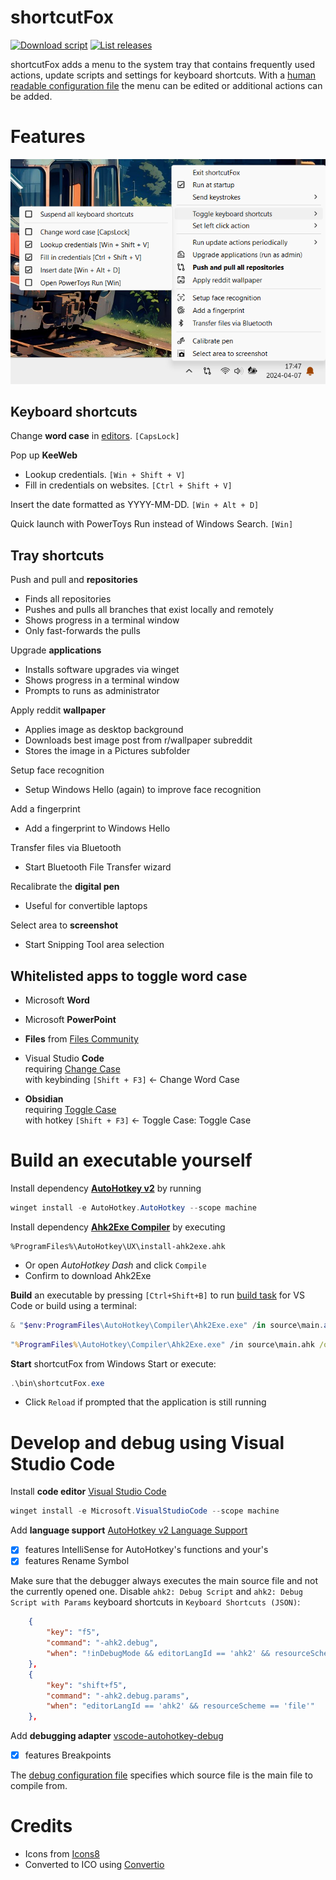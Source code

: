 # shortcutFox

[![Download script](https://img.shields.io/github/downloads/yetenol/shortcutFox/total.svg)](https://github.com/yetenol/shortcutFox/releases/latest/download/shortcutFox.exe)
[![List releases](https://img.shields.io/github/release/yetenol/shortcutFox.svg)](https://github.com/yetenol/shortcutFox/releases)

shortcutFox adds a menu to the system tray that contains frequently used actions, update scripts and settings for keyboard shortcuts. 
With a [human readable configuration file](source/config/trayShortcuts.ahk) the menu can be edited or additional actions can be added.

# Features

![Usage example](example.png)

## Keyboard shortcuts

Change **word case** in [editors](#whitelisted-apps-to-toggle-word-case). `[CapsLock]`

Pop up **KeeWeb**
- Lookup credentials. `[Win + Shift + V]`
- Fill in credentials on websites. `[Ctrl + Shift + V]`

Insert the date formatted as YYYY-MM-DD. `[Win + Alt + D]`

Quick launch with PowerToys Run instead of Windows Search. `[Win]`

## Tray shortcuts

Push and pull and **repositories**
- Finds all repositories
- Pushes and pulls all branches that exist locally and remotely
- Shows progress in a terminal window
- Only fast-forwards the pulls

Upgrade **applications**
- Installs software upgrades via winget
- Shows progress in a terminal window
- Prompts to runs as administrator

Apply reddit **wallpaper**
- Applies image as desktop background
- Downloads best image post from r/wallpaper subreddit
- Stores the image in a Pictures subfolder

Setup face recognition
- Setup Windows Hello (again) to improve face recognition

Add a fingerprint
- Add a fingerprint to Windows Hello

Transfer files via Bluetooth
- Start Bluetooth File Transfer wizard

Recalibrate the **digital pen**
- Useful for convertible laptops

Select area to **screenshot**
- Start Snipping Tool area selection


## Whitelisted apps to toggle word case

- Microsoft **Word**

- Microsoft **PowerPoint**

-  **Files** from [Files Community](https://files.community/)

- Visual Studio **Code**  
  requiring [Change Case](https://marketplace.visualstudio.com/items?itemName=FinnTenzor.change-case)  
  with keybinding `[Shift + F3]` ← Change Word Case

- **Obsidian**   
  requiring [Toggle Case](https://obsidian.md/plugins?id=obsidian-toggle-case)  
  with hotkey `[Shift + F3]` ← Toggle Case: Toggle Case

# Build an executable yourself

Install dependency **[AutoHotkey v2](https://www.autohotkey.com/)** by running
```powershell
winget install -e AutoHotkey.AutoHotkey --scope machine
```

Install dependency **[Ahk2Exe Compiler](https://www.autohotkey.com/docs/v2/Scripts.htm#ahk2exe)** by executing
```
%ProgramFiles%\AutoHotkey\UX\install-ahk2exe.ahk
```
- Or open *AutoHotkey Dash* and click `Compile`
- Confirm to download Ahk2Exe

**Build** an executable by pressing `[Ctrl+Shift+B]` to run [build task](.vscode\tasks.json) for VS Code or build using a terminal:
```powershell
& "$env:ProgramFiles\AutoHotkey\Compiler\Ahk2Exe.exe" /in source\main.ahk /out bin\shortcutFox.exe /icon source\icons\menu.ico /bin "$env:ProgramFiles\AutoHotkey\v2\AutoHotkey.exe"
```
```cmd
"%ProgramFiles%\AutoHotkey\Compiler\Ahk2Exe.exe" /in source\main.ahk /out bin\shortcutFox.exe /icon source\icons\menu.ico /bin "%ProgramFiles%\AutoHotkey\v2\AutoHotkey.exe"
```

**Start** shortcutFox from Windows Start or execute:
```powershell
.\bin\shortcutFox.exe
```
- Click `Reload` if prompted that the application is still running

# Develop and debug using Visual Studio Code

Install **code editor** [Visual Studio Code](https://code.visualstudio.com/)
```powershell
winget install -e Microsoft.VisualStudioCode --scope machine
```

Add **language support** [AutoHotkey v2 Language Support](vscode:extension/thqby.vscode-autohotkey2-lsp)
- [x] features IntelliSense for AutoHotkey's functions and your's
- [x] features Rename Symbol

Make sure that the debugger always executes the main source file and not the currently opened one. Disable `ahk2: Debug Script` and `ahk2: Debug Script with Params` keyboard shortcuts in `Keyboard Shortcuts (JSON)`:
```json
    {
        "key": "f5",
        "command": "-ahk2.debug",
        "when": "!inDebugMode && editorLangId == 'ahk2' && resourceScheme == 'file'"
    },
    {
        "key": "shift+f5",
        "command": "-ahk2.debug.params",
        "when": "editorLangId == 'ahk2' && resourceScheme == 'file'"
    },
```

Add **debugging adapter** [vscode-autohotkey-debug](vscode:extension/zero-plusplus.vscode-autohotkey-debug)
- [x] features Breakpoints

The [debug configuration file](.vscode\launch.json) specifies which source file is the main file to compile from.

# Credits

- Icons from [Icons8](https://icons8.com/icons/fluency)
- Converted to ICO using [Convertio](https://convertio.co/png-ico/)
